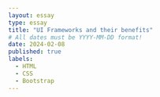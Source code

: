 ```yaml
---
layout: essay
type: essay
title: "UI Frameworks and their benefits"
# All dates must be YYYY-MM-DD format!
date: 2024-02-08
published: true
labels:
  - HTML
  - CSS
  - Bootstrap
---
```


